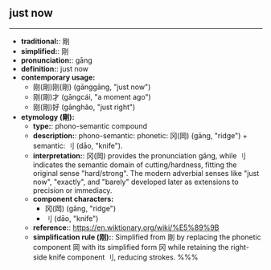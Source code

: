 ## just now
---
- **traditional:**: 剛
- **simplified:**: 刚
- **pronunciation:**: gāng
- **definition:**: just now
- **contemporary usage:**
  - 刚(剛)刚(剛) (gānggāng, "just now")
  - 刚(剛)才 (gāngcái, "a moment ago")
  - 刚(剛)好 (gānghǎo, "just right")
- **etymology (剛):**
  - **type:**: phono-semantic compound
  - **description:**: phono-semantic: phonetic: 冈(岡) (gāng, "ridge") + semantic: 刂 (dāo, "knife").
  - **interpretation:**: 冈(岡) provides the pronunciation gāng, while 刂 indicates the semantic domain of cutting/hardness, fitting the original sense "hard/strong". The modern adverbial senses like "just now", "exactly", and "barely" developed later as extensions to precision or immediacy.
  - **component characters:**
    - 冈(岡) (gāng, "ridge")
    - 刂 (dāo, "knife")
  - **reference:**: https://en.wiktionary.org/wiki/%E5%89%9B
  - **simplification rule (刚):**: Simplified from 剛 by replacing the phonetic component 岡 with its simplified form 冈 while retaining the right-side knife component 刂, reducing strokes.
%%%
